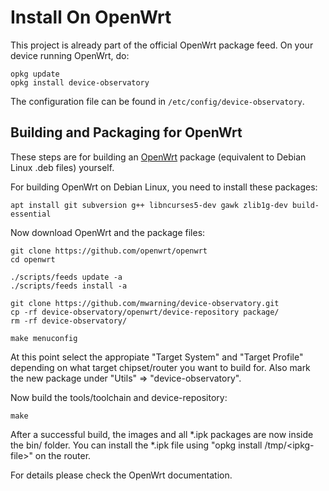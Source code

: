 

# Install On OpenWrt

This project is already part of the official OpenWrt package feed. On your device running OpenWrt, do:
```
opkg update
opkg install device-observatory
```

The configuration file can be found in `/etc/config/device-observatory`.

## Building and Packaging for OpenWrt

These steps are for building an [OpenWrt](https://openwrt.org) package (equivalent to Debian Linux .deb files) yourself.

For building OpenWrt on Debian Linux, you need to install these packages:
```
apt install git subversion g++ libncurses5-dev gawk zlib1g-dev build-essential
```

Now download OpenWrt and the package files:
```
git clone https://github.com/openwrt/openwrt
cd openwrt

./scripts/feeds update -a
./scripts/feeds install -a

git clone https://github.com/mwarning/device-observatory.git
cp -rf device-observatory/openwrt/device-repository package/
rm -rf device-observatory/

make menuconfig
```

At this point select the appropiate "Target System" and "Target Profile"
depending on what target chipset/router you want to build for.
Also mark the new package under "Utils" => "device-observatory".

Now build the tools/toolchain and device-repository:

```
make
```

After a successful build, the images and all \*.ipk packages are now inside the bin/ folder.
You can install the \*.ipk file using "opkg install /tmp/\<ipkg-file\>" on the router.

For details please check the OpenWrt documentation.
